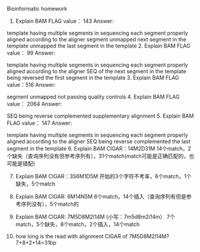 Bioinformatic homework
1. Explain BAM FLAG value： 143
Answer:

template having multiple segments in sequencing
each segment properly aligned according to the aligner
segment unmapped
next segment in the template unmapped
the last segment in the template
2. Explain BAM FLAG value： 99
Answer:

template having multiple segments in sequencing
each segment properly aligned according to the aligner
SEQ of the next segment in the template being reversed
the first segment in the template
3. Explain BAM FLAG value：516
Answer:

segment unmapped
not passing quality controls
4. Explain BAM FLAG value： 2064
Answer:

SEQ being reverse complemented
supplementary alignment
5. Explain BAM FLAG value： 147
Answer:

template having multiple segments in sequencing
each segment properly aligned according to the aligner
SEQ being reverse complemented
the last segment in the template
6. Explain BAM CIGAR：14M2D31M
14个match，2个缺失（查询序列没有但参考序列有），31个match(match可能是正确匹配的，也可能是错配)

7. Explain BAM CIGAR：3S6M1D5M
开始的3个字符不考率，6个match，1个缺失，5个match

8. Explain BAM CIGAR: 6M14N5M
6个match，14个插入（查询序列有但是参考序列没有），5个match的

9. Explain BAM CIGAR: 7M5D8M2I14M (小写：7m5d8m2i14m）
7个match，5个缺失，8个match，2个插入，14个match

10. how long is the read with alignment CIGAR of 7M5D8M2I14M?
7+8+2+14=31bp
